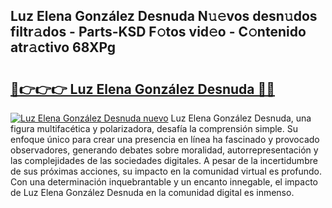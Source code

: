 ## Luz Elena González Desnuda N𝚞𝚎vos desn𝚞dos filtr𝚊dos - Parts-KSD F𝚘tos vid𝚎o - C𝚘ntenido atr𝚊ctivo 68XPg

# <h2><a href="http://mbbu5m.tromn.icu/?c=Luz+Elena+Gonz%c3%a1lez+Desnuda">🔗👉👉👉 Luz Elena González Desnuda 🔗🔗</a></h2>

[![Luz Elena González Desnuda nuevo](https://i.imgur.com/pEAQMta.gif)](http://mbbu5m.tromn.icu/?c=Luz+Elena+Gonz%c3%a1lez+Desnuda)
Luz Elena González Desnuda, una figura multifacética y polarizadora, desafía la comprensión simple. Su enfoque único para crear una presencia en línea ha fascinado y provocado observadores, generando debates sobre moralidad, autorrepresentación y las complejidades de las sociedades digitales. A pesar de la incertidumbre de sus próximas acciones, su impacto en la comunidad virtual es profundo. Con una determinación inquebrantable y un encanto innegable, el impacto de Luz Elena González Desnuda en la comunidad digital es inmenso.
